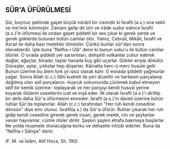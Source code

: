 ## SÛR'A ÜFÜRÜLMESİ

Sûr, boynuz şeklinde gayet büyük nûrânî bir cisimdir ki İsrafil (a.s.) ona vekil ve me'mûr kılınmıştır. Zamanı gelip de izin ve irâde sudur edince İsrafil (a.s.)'in üfürmesi ile ondan gayet şiddetli bir ses çıkar ki gerek yerde ve gerek göklerde bulunan bütün canlılar ölür. Yalnız, Cebrail, Mikâil, İsrafil ve Azrail ile daha bazı melekler ölmezler. Çünkü bunlar sûr'dan sonra öleceklerdir. İşte buna "Nefha-i Ulâ" denir ki bunun vuku'u ile bütün can­lılar ölürler. O sırada şiddetli yer sarsıntıları, dehşetli volkanlar zuhur ederek dağlar, ağaçlar, binalar, taşlar ha­vada kuş gibi uçarlar. Gökler eriyip dökülür. Güneşler, aylar, yıldızlar hep düşerler. Kâinatta herc-ü merc husule gelir. Bunun üzerine bu âlem kırk yıl ıssız olarak kalır. O esnada şiddetli yağmurlar yağar. Sonra Allah (c.c.) ilâhi kudreti ile yeri düzeltir ve herkesin parçalanıp dağılmış olan aslî parçalarını -kuyruk sokumunda çürümek kabul etmeyen latîf bir kemik üzerine- toplayarak ve her parça­yı kendi hususî yerine koyarak ölülerin cesetlerini icat ve inşâ eder. İlk olarak İsrafil (a.s.)'ı diriltip bir defa daha Sûr'a üfürmesini emreder. İsrafil (a.s.)'in daveti üzerine bütün ruhlar Sûr'da toplanırlar. Allah (c.c.) tarafından "Her ruh kendi cesedine dönsün" diye emr olunur. İsrafil(a.s.) da Sûr'a üfürür. Ruhlar çıkarak her ruh gidip kendi cesedine girerek gerek insan, gerek melek, cin ve şeytan­lar vesair hayvanlar, cümle ölüler dirilir. Şaşkın şaşkın etrafa bakmaya başlarlar. Ne yolda muamele olunacağına korku ve dehşetle intizâr ederler. Buna da "Nefha-i Sâni­ye" denir.

(F. M. ve İslâm, Atıf Hoca, Sh. 190)
